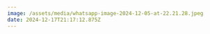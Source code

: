 ```yaml
---
image: /assets/media/whatsapp-image-2024-12-05-at-22.21.28.jpeg
date: 2024-12-17T21:17:12.875Z
---
```

